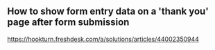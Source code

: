 
## How to show form entry data on a 'thank you' page after form submission
https://hookturn.freshdesk.com/a/solutions/articles/44002350944